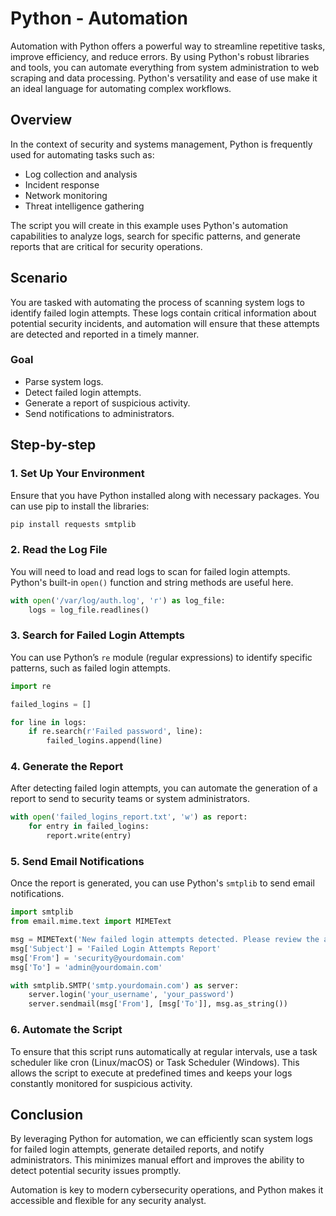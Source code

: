 # Python - Automation

Automation with Python offers a powerful way to streamline repetitive tasks, improve efficiency, and reduce errors. By using Python's robust libraries and tools, you can automate everything from system administration to web scraping and data processing. Python's versatility and ease of use make it an ideal language for automating complex workflows.

## Overview
In the context of security and systems management, Python is frequently used for automating tasks such as:
- Log collection and analysis
- Incident response
- Network monitoring
- Threat intelligence gathering

The script you will create in this example uses Python's automation capabilities to analyze logs, search for specific patterns, and generate reports that are critical for security operations.

## Scenario
You are tasked with automating the process of scanning system logs to identify failed login attempts. These logs contain critical information about potential security incidents, and automation will ensure that these attempts are detected and reported in a timely manner.

### Goal
- Parse system logs.
- Detect failed login attempts.
- Generate a report of suspicious activity.
- Send notifications to administrators.

## Step-by-step
### 1. Set Up Your Environment
Ensure that you have Python installed along with necessary packages. You can use pip to install the libraries:

```bash
pip install requests smtplib
```

### 2. Read the Log File
You will need to load and read logs to scan for failed login attempts. Python's built-in `open()` function and string methods are useful here.

```python
with open('/var/log/auth.log', 'r') as log_file:
    logs = log_file.readlines()
```

### 3. Search for Failed Login Attempts
You can use Python’s `re` module (regular expressions) to identify specific patterns, such as failed login attempts.

```python
import re

failed_logins = []

for line in logs:
    if re.search(r'Failed password', line):
        failed_logins.append(line)
```

### 4. Generate the Report
After detecting failed login attempts, you can automate the generation of a report to send to security teams or system administrators.

```python
with open('failed_logins_report.txt', 'w') as report:
    for entry in failed_logins:
        report.write(entry)
```

### 5. Send Email Notifications
Once the report is generated, you can use Python's `smtplib` to send email notifications.

```python
import smtplib
from email.mime.text import MIMEText

msg = MIMEText('New failed login attempts detected. Please review the attached report.')
msg['Subject'] = 'Failed Login Attempts Report'
msg['From'] = 'security@yourdomain.com'
msg['To'] = 'admin@yourdomain.com'

with smtplib.SMTP('smtp.yourdomain.com') as server:
    server.login('your_username', 'your_password')
    server.sendmail(msg['From'], [msg['To']], msg.as_string())
```

### 6. Automate the Script
To ensure that this script runs automatically at regular intervals, use a task scheduler like cron (Linux/macOS) or Task Scheduler (Windows). This allows the script to execute at predefined times and keeps your logs constantly monitored for suspicious activity.

## Conclusion
By leveraging Python for automation, we can efficiently scan system logs for failed login attempts, generate detailed reports, and notify administrators. This minimizes manual effort and improves the ability to detect potential security issues promptly.

Automation is key to modern cybersecurity operations, and Python makes it accessible and flexible for any security analyst.
